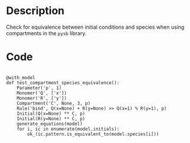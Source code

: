 # Description
Check for equivalence between initial conditions and species when using compartments in the `pysb` library.

# Code
```

@with_model
def test_compartment_species_equivalence():
    Parameter('p', 1)
    Monomer('Q', ['x'])
    Monomer('R', ['y'])
    Compartment('C', None, 3, p)
    Rule('bind', Q(x=None) + R(y=None) >> Q(x=1) % R(y=1), p)
    Initial(Q(x=None) ** C, p)
    Initial(R(y=None) ** C, p)
    generate_equations(model)
    for i, ic in enumerate(model.initials):
        ok_(ic.pattern.is_equivalent_to(model.species[i]))

```

